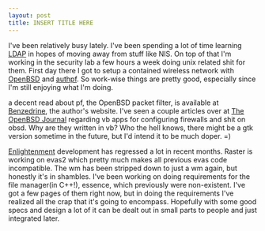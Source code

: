 ```yaml
--- 
layout: post
title: INSERT TITLE HERE
---
```

<p>I've been relatively busy lately.  I've been spending a lot of time learning <a href="http://www.openldap.org">LDAP</a> in hopes of moving away from stuff like NIS.  On top of that I'm working in the security lab a few hours a week doing unix related shit for them.  First day there I got to setup a contained wireless network with <a href="http://www.openbsd.org">OpenBSD</a> and <a href="http://www.openbsd.org/cgi-bin/man.cgi?query=authpf&apropos=0&sektion=0&manpath=OpenBSD+Current&arch=i386&format=html">authpf</a>.  So work-wise things are pretty good, especially since I'm still enjoying what I'm doing.</p>
<p>a decent read about pf, the OpenBSD packet filter, is available at <a href="http://www.benzedrine.cx/pf-paper.pdf">Benzedrine</a>, the author's website.  I've seen a couple articles over at <a href="http://www.deadly.org">The OpenBSD Journal</a> regarding vb apps for configuring firewalls and shit on obsd.  Why are they written in vb?  Who the hell knows, there might be a gtk version sometime in the future, but I'd intend it to be much doper. =)</p>
<p><a href="http://www.enlightenment.org">Enlightenment</a> development has regressed a lot in recent months.  Raster is working on evas2 which pretty much makes all previous evas code incompatible.  The wm has been stripped down to just a wm again, but honestly it's in shambles.  I've been working on doing requirements for the file manager(in C++!), essence, which previously were non-existent.  I've got a few pages of them right now, but in doing the requirements I've realized all the crap that it's going to encompass.    Hopefully with some good specs and design a lot of it can be dealt out in small parts to people and just integrated later.</p>
